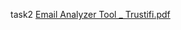 task2
[Email Analyzer Tool _ Trustifi.pdf](https://github.com/user-attachments/files/20451566/Email.Analyzer.Tool._.Trustifi.pdf)
